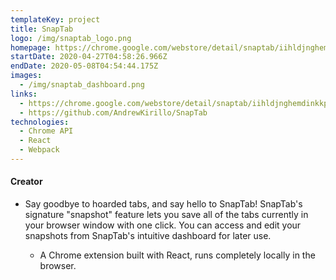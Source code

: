 ```yaml
---
templateKey: project
title: SnapTab
logo: /img/snaptab_logo.png
homepage: https://chrome.google.com/webstore/detail/snaptab/iihldjnghemdinkkpmkoafbhlfbplplc
startDate: 2020-04-27T04:58:26.966Z
endDate: 2020-05-08T04:54:44.175Z
images:
  - /img/snaptab_dashboard.png
links:
  - https://chrome.google.com/webstore/detail/snaptab/iihldjnghemdinkkpmkoafbhlfbplplc
  - https://github.com/AndrewKirillo/SnapTab
technologies:
  - Chrome API
  - React
  - Webpack
---
```

#### Creator

* Say goodbye to hoarded tabs, and say hello to SnapTab! SnapTab's signature "snapshot" feature lets you save all of the tabs currently in your browser window with one click. You can access and edit your snapshots from SnapTab's intuitive dashboard for later use.

  * A Chrome extension built with React, runs completely locally in the browser.